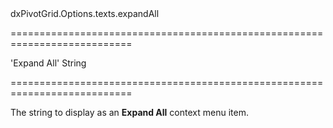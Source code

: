 <!--id-->dxPivotGrid.Options.texts.expandAll<!--/id-->
===========================================================================
<!--default-->'Expand All'<!--/default-->
<!--type-->String<!--/type-->
===========================================================================

<!--shortDescription-->
The string to display as an **Expand All** context menu item.
<!--/shortDescription-->

<!--fullDescription-->

<!--/fullDescription-->